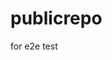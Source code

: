 # publicrepo
for e2e test


































































































































































































































































































































































































































































































































































































































































































































































































































































































































































































































































































































































































































































































































































































































































































































































































































































































































































































































































































































































































































































































































































































































































































































































































































































































































































































































































































































































































































































































































































































































































































































































































































































































































































































































































































































































































































































































































































































































































































































































































































































































































































































































































































































































































































































































































































































































